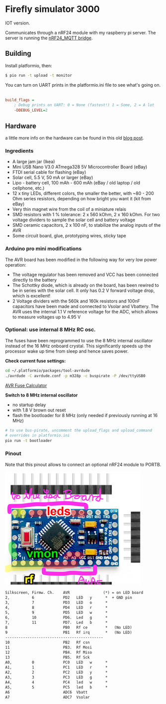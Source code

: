 # Firefly simulator 3000
IOT version.

Communicates through a nRF24 module with my raspberry pi server.
The server is running the [nRF24_MQTT bridge](https://github.com/yetifrisstlama/nRF24_MQTT).

## Building
Install platformio, then:

```bash
$ pio run -t upload -t monitor
```

You can turn on UART prints in the platformio.ini file to see what's going on.

```ini

build_flags =
	; Debug prints on UART: 0 = None (fastest!) 1 = Some, 2 = A lot
	-DDEBUG_LEVEL=2
```

## Hardware
a little more info on the hardware can be found in this old [blog post](http://yetifrisstlama.blogspot.com/2014/07/fireflys-in-jar.html).

### Ingredients

  * A large jam jar (Ikea)
  * Mini USB Nano V3.0 ATmega328 5V Microcontroller Board (eBay)
  * FTDI serial cable for flashing (eBay)
  * Solar cell, 5.5 V, 50 mA or larger (eBay)
  * Lipo - battery cell, 100 mAh - 600 mAh (eBay / old laptop / old cellphone, etc.)
  * 12 x tiny LEDs, different colors, the smaller the better, with ~80 - 200 Ohm series resistors, depending on how bright you want it (kit from eBay)
  * Very thin magnet wire from the coil of a miniature relais
  * SMD resistors with 1 % tolerance: 2 x 560 kOhm,  2 x 160 kOhm. For two voltage dividers to sample the solar cell and battery voltage
  * SMD ceramic capacitors, 2 x 100 nF, to stabilize the analog inputs of the AVR
  * Some circuit board, glue, prototyping wires, sticky tape


### Arduino pro mini modifications
The AVR board has been modified in the following way for very low power operation:

  * The voltage regulator has been removed and VCC has been connected directly to the battery
  * The Schottky diode, which is already on the board, has been rewired to be in series with the solar cell. It only has 0.2 V forward voltage drop, which is excellent!
  * 2 Voltage dividers with the 560k and 160k resistors and 100nF capacitors have been made and connected to Vsolar and Vbattery. The AVR uses the internal 1.1 V reference voltage for the ADC, which allows to measure voltages up to 4.95 V

### Optional: use internal 8 MHz RC osc.
The fuses have been reprogrammed to use the 8 MHz internal oscillator instead of the 16 MHz onboard crystal. This significantly speeds up the processor wake up time from sleep and hence saves power.

__Check current fuse settings:__

```bash
cd ~/.platformio/packages/tool-avrdude
./avrdude -C avrdude.conf -p m328p -c buspirate -P /dev/ttyUSB0
```

[AVR Fuse Calculator](https://eleccelerator.com/fusecalc/fusecalc.php?chip=atmega328p)

__Switch to 8 MHz internal oscillator__

  * no startup delay
  * with 1.8 V brown out reset
  * flash the bootloader for 8 MHz (only needed if previously running at 16 MHz)

```bash
# to use bus-pirate, uncomment the upload_flags and upload_command
# overrides in platformio.ini
pio run -t bootloader
```

### Pinout
Note that this pinout allows to connect an optional nRF24 module to PORTB.

![pinout of arduino](dev/pinout.png)

```
Silkscreen, Firmw. Ch.    AVR               (*) = on LED board
2,          6             PD2   LED   y      *  + GND pin
3,          7             PD3   LED   o      *
4,          8             PD4   LED   r      *
5,          9             PD5   LED   w      *
6,          10            PD6.  Led   g      *
7,          11            PD7.  Led   b      *
8                         PB0   Rf ce        *   (No LED)
9                         PB1   Rf irq       *   (No LED)
--------------------------------------------
10                        PB2   Rf csn
11                        PB3.  Rf Mosi
12                        PB4.  Rf Miso
13                        PB5.  Rf Sck
A0,         0             PC0   LED   w      *
A1,         1             PC1   LED   r      *
A2,         2             PC2   LED   y      *
A3,         3             PC3   LED   g      *
A4,         4             PC4   led   w      *
A5,         5             PC5   led   b      *
A6                        ADC6  Vbatt
A7                        ADC7  Vsolar
```
